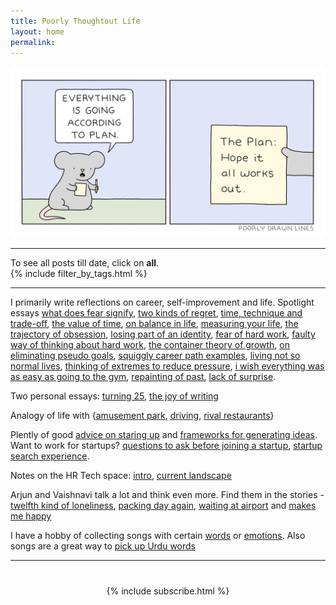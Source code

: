 ```yaml
---
title: Poorly Thoughtout Life
layout: home
permalink: 
---
```


<div class="image-container" style="text-align: center;">
    <img src="/images/blog.png" style="max-width:100%; display: inline-block;">
</div>
<hr>

To see all posts till date, click on <b>all</b>. <br>
{% include filter_by_tags.html %}
<hr>

I primarily write reflections on career, self-improvement and life. Spotlight essays [<u>what does fear signify</u>](/what-does-fear-signify), [<u>two kinds of regret</u>](/two-kinds-of-regret), [<u>time, technique and trade-off</u>](/time-technique-and-trade-off), [<u>the value of time</u>](/the-value-of-time), [<u>on balance in life</u>](/on-balance-in-life), [<u>measuring your life</u>](/measuring-your-life), [<u>the trajectory of obsession</u>](/the-trajectory-of-obsession), [<u>losing part of an identity</u>](/thoughts-on-losing-a-part-of-an-identity), [<u>fear of hard work</u>](/fear-of-hard-work), [<u>faulty way of thinking about hard work</u>](/faulty-way-of-thinking-about-hard-work), [<u>the container theory of growth</u>](/the-container-theory-of-growth), [<u>on eliminating pseudo goals</u>](/on-eliminating-pseudo-goals), [<u>squiggly career path examples</u>](/squiggly-career-path-examples), [<u>living not so normal lives</u>](/on-living-not-so-normal-lives), [<u>thinking of extremes to reduce pressure</u>](/thinking-of-extremes-to-reduce-pressure), [<u>i wish everything was as easy as going to the gym</u>](/i-wish-everything-was-as-easy-as-going-to-gym), [<u>repainting of past</u>](/on-the-repainting-of-past-that-happens), [<u>lack of surprise</u>](/on-the-lack-of-surprise). <br>

Two personal essays: [<u>turning 25</u>](/turning-25), [<u>the joy of writing</u>](/the-joy-of-writing)<br>

Analogy of life with {[<u>amusement park</u>](/life-and-amusement-park), [<u>driving</u>](/life-and-driving), [<u>rival restaurants</u>](/life-and-rival-restaurants)}

Plently of good [<u>advice on staring up</u>](/advice-on-starting-up) and [<u>frameworks for generating ideas</u>](/framework-on-generating-ideas). Want to work for startups? [<u>questions to ask before joining a startup</u>](/questions-to-ask-before-joining-a-startup), [<u>startup search experience</u>](/startup-search-experience). 

Notes on the HR Tech space: [<u>intro</u>](/introduction-to-recruitment), [<u>current landscape</u>](/current-recruitment-landscape)

Arjun and Vaishnavi talk a lot and think even more. Find them in the stories - [<u>twelfth kind of loneliness</u>](/twelfth-kind-of-loneliness), [<u>packing day again</u>](/packing-day-again), [<u>waiting at airport</u>](/waiting-at-airport) and [<u>makes me happy</u>](/makes-me-happy)

I have a hobby of collecting songs with certain [<u>words</u>](/the-bollywood-project) or [<u>emotions</u>](/the-bollywood-project-2). Also songs are a great way to [<u>pick up Urdu words</u>](/learning-urdu-words-through-bollywood-songs)


<hr>
<div style="margin-top:40px">
<center>
    {% include subscribe.html %}
</center>
</div>
<div style="margin-bottom:40px">
</div>


<!-- {%- assign total_words = 0 -%}
{%- for post in site.posts -%}
    {%- assign words = post.content | strip_html | strip_newlines | split: " " | size -%}
    {%- assign total_words = total_words | plus: words -%}
{%- endfor -%}

Total words written: {{ total_words }} -->